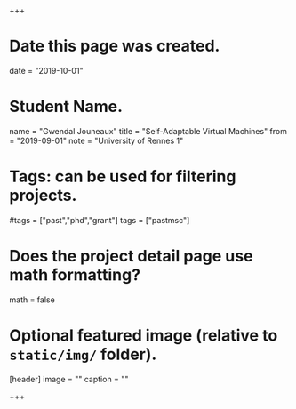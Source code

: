 +++
# Date this page was created.
date = "2019-10-01"

# Student Name.
name = "Gwendal Jouneaux"
title = "Self-Adaptable Virtual Machines"
from = "2019-09-01"
note = "University of Rennes 1"

# Tags: can be used for filtering projects.
#tags = ["past","phd","grant"]
tags = ["pastmsc"]

# Does the project detail page use math formatting?
math = false

# Optional featured image (relative to `static/img/` folder).
[header]
image = ""
caption = ""

+++
